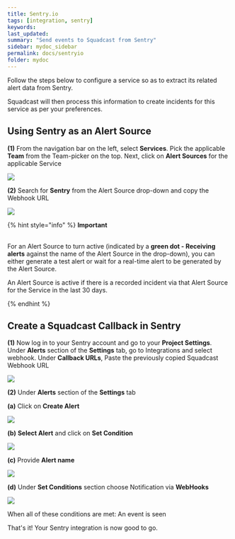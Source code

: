 ```yaml
---
title: Sentry.io
tags: [integration, sentry]
keywords: 
last_updated: 
summary: "Send events to Squadcast from Sentry"
sidebar: mydoc_sidebar
permalink: docs/sentryio
folder: mydoc
---
```


Follow the steps below to configure a service so as to extract its related alert data from Sentry.
 
Squadcast will then process this information to create incidents for this service as per your preferences.

## Using Sentry as an Alert Source

**(1)** From the navigation bar on the left, select **Services**. Pick the applicable **Team** from the Team-picker on the top. Next, click on **Alert Sources** for the applicable Service

![](../../.gitbook/assets/alert\_source\_1.png)

**(2)** Search for **Sentry** from the Alert Source drop-down and copy the Webhook URL

![](../../.gitbook/assets/sentry\_1.png)

{% hint style="info" %} 
<b>Important</b><br/><br/>
<p>For an Alert Source to turn active (indicated by a <b>green dot - Receiving alerts</b> against the name of the Alert Source in the drop-down), you can either generate a test alert or wait for a real-time alert to be generated by the Alert Source.</p>
<p>An Alert Source is active if there is a recorded incident via that Alert Source for the Service in the last 30 days.</p>
{% endhint %}

## Create a Squadcast Callback in Sentry

**(1)** Now log in to your Sentry account and go to your **Project Settings**. Under **Alerts** section of the **Settings** tab, go to Integrations and select webhook. Under **Callback URLs**, Paste the previously copied Squadcast Webhook URL

![](../../.gitbook/assets/sentry\_2.png)

**(2)** Under **Alerts** section of the **Settings** tab

**(a)** Click on **Create Alert**

![](../../.gitbook/assets/sentry\_3.png)

**(b)** **Select Alert** and click on **Set Condition**

![](../../.gitbook/assets/sentry\_4.png)

**(c)** Provide **Alert name**

![](../../.gitbook/assets/sentry\_5.png)

**(d)** Under **Set Conditions** section choose Notification via **WebHooks**

![](../../.gitbook/assets/sentry\_6.png)

When all of these conditions are met: An event is seen


That's it! Your Sentry integration is now good to go.